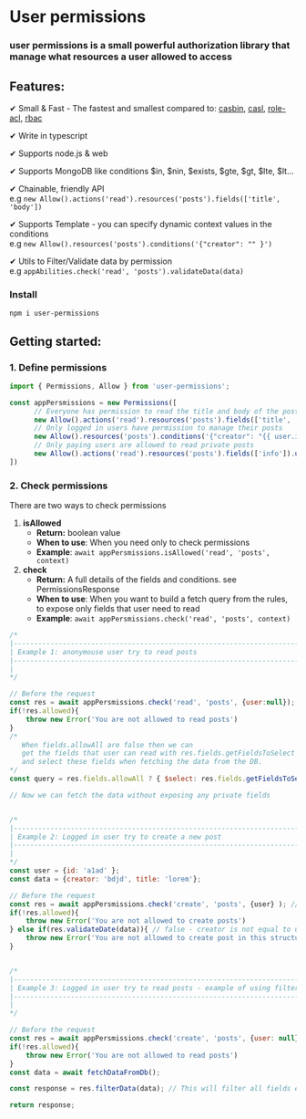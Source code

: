 # User permissions

### user permissions is a small powerful authorization library that manage what resources a user allowed to access

## Features:

✔ Small & Fast - The fastest and smallest compared to: [casbin](https://github.com/casbin/casbin), [casl](https://github.com/stalniy/casl), [role-acl](https://github.com/tensult/role-acl), [rbac](https://github.com/seeden/rbac)

✔ Write in typescript

✔ Supports node.js & web

✔  Supports MongoDB like conditions $in, $nin, $exists, $gte, $gt, $lte, $lt...

✔ Chainable, friendly API  
         e.g `new Allow().actions('read').resources('posts').fields(['title', 'body'])`

✔ Supports Template  - you can specify dynamic context values in the conditions  
         e.g `new Allow().resources('posts').conditions('{"creator": "" }')`

✔ Utils to Filter/Validate data by permission  
          e.g `appAbilities.check('read', 'posts').validateData(data)`

### Install

`npm i user-permissions`

## Getting started:

### 1. Define permissions

```javascript
import { Permissions, Allow } from 'user-permissions';

const appPersmissions = new Permissions([
      // Everyone has permission to read the title and body of the posts
      new Allow().actions('read').resources('posts').fields(['title', 'body']),
      // Only logged in users have permission to manage their posts
      new Allow().resources('posts').conditions('{"creator": "{{ user.id }}" }').user(true),
      // Only paying users are allowed to read private posts
      new Allow().actions('read').resources('posts').fields(['info']).user({ isPay: true }),
])
```

### 2. Check permissions

There are two ways to check permissions

1. **isAllowed**
   * **Return:**  boolean value
   * **When to use**:  When you need only to check permissions
   * **Example**:   `await appPersmissions.isAllowed('read', 'posts', context)`  
2. **check** 
   * **Return:**  A full details of the fields and conditions. see  PermissionsResponse
   * **When to use**:  When you want to build a fetch query from the rules, to expose only fields that user need to read
   * **Example**:   `await appPersmissions.check('read', 'posts', context)` 

```javascript
/*
|-----------------------------------------------------------------------------
| Example 1: anonymouse user try to read posts
|-----------------------------------------------------------------------------
|
*/

// Before the request
const res = await appPersmissions.check('read', 'posts', {user:null});
if(!res.allowed){
    throw new Error('You are not allowed to read posts')
}
/* 
   When fields.allowAll are false then we can
   get the fields that user can read with res.fields.getFieldsToSelect
   and select these fields when fetching the data from the DB.
*/
const query = res.fields.allowAll ? { $select: res.fields.getFieldsToSelect() } : {};

// Now we can fetch the data without exposing any private fields


/*
|-----------------------------------------------------------------------------
| Example 2: Logged in user try to create a new post
|-----------------------------------------------------------------------------
|
*/
const user = {id: 'a1ad' };
const data = {creator: 'bdjd', title: 'lorem'};

// Before the request
const res = await appPersmissions.check('create', 'posts', {user} ); // res.allowed = true
if(!res.allowed){
    throw new Error('You are not allowed to create posts')
} else if(res.validateDate(data)){ // false - creator is not equal to user id
    throw new Error('You are not allowed to create post in this structure')
}


/*
|-----------------------------------------------------------------------------
| Example 3: Logged in user try to read posts - example of using filter data
|-----------------------------------------------------------------------------
|
*/

// Before the request
const res = await appPersmissions.check('create', 'posts', {user: null} ); // res.allowed = true
if(!res.allowed){
    throw new Error('You are not allowed to read posts')
}
const data = await fetchDataFromDb();

const response = res.filterData(data); // This will filter all fields except title and body

return response;
```

  




